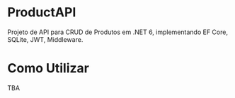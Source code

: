 # ProductAPI
Projeto de API para CRUD de Produtos em .NET 6, implementando EF Core, SQLite, JWT, Middleware.

# Como Utilizar
TBA
